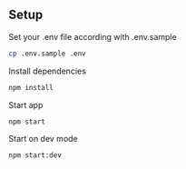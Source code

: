 ## Setup

Set your .env file according with .env.sample

```bash
cp .env.sample .env
```

Install dependencies

```bash
npm install
```

Start app

```bash
npm start
```

Start on dev mode

```bash
npm start:dev
```
